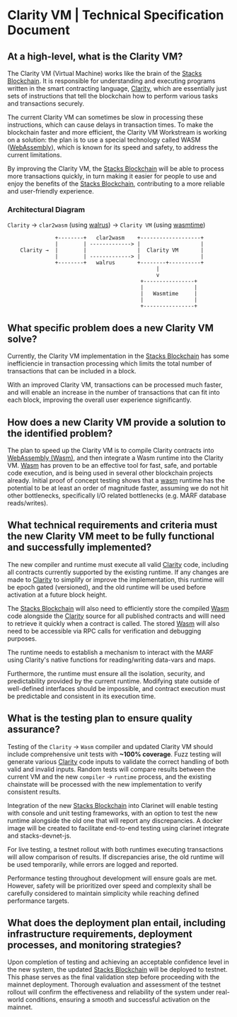 # Clarity VM | Technical Specification Document

## At a high-level, what is the Clarity VM?

The Clarity VM (Virtual Machine) works like the brain of the [Stacks Blockchain](https://github.com/stacks-network/stacks-blockchain). It is responsible for understanding and executing programs written in the smart contracting language, [Clarity](https://clarity-lang.org/), which are essentially just sets of instructions that tell the blockchain how to perform various tasks and transactions securely.

The current Clarity VM can sometimes be slow in processing these instructions, which can cause delays in transaction times. To make the blockchain faster and more efficient, the Clarity VM Workstream is working on a solution: the plan is to use a special technology called WASM ([WebAssembly](https://webassembly.org/)), which is known for its speed and safety, to address the current limitations.

By improving the Clarity VM, the [Stacks Blockchain](https://github.com/stacks-network/stacks-blockchain) will be able to process more transactions quickly, in turn making it easier for people to use and enjoy the benefits of the [Stacks Blockchain](https://github.com/stacks-network/stacks-blockchain), contributing to a more reliable and user-friendly experience.

### Architectural Diagram

`Clarity` → `clar2wasm` (using [walrus](https://github.com/rustwasm/walrus)) → `Clarity VM` (using [wasmtime](https://github.com/bytecodealliance/wasmtime))

```
               +--------+   clar2wasm    +-------------------+
               |        | -------------> |                   |
    Clarity →  |        |                |  Clarity VM       |
               |        | -------------> |                   |
               +--------+   walrus       +--------+----------+
                                               |
                                               v
                                          +----------------+
                                          |                |
                                          |   Wasmtime     |
                                          |                |
                                          +----------------+
```

## What specific problem does a new Clarity VM solve?

Currently, the Clarity VM implementation in the [Stacks Blockchain](https://github.com/stacks-network/stacks-blockchain) has some inefficiencie in transaction processing which limits the total number of transactions that can be included in a block.

With an improved Clarity VM, transactions can be processed much faster, and will enable an increase in the number of transactions that can fit into each block, improving the overall user experience significantly.

## How does a new Clarity VM provide a solution to the identified problem?

The plan to speed up the Clarity VM is to compile Clarity contracts into [WebAssembly (Wasm)](https://webassembly.org/), and then integrate a Wasm runtime into the Clarity VM. [Wasm](https://webassembly.org) has proven to be an effective tool for fast, safe, and portable code execution, and is being used in several other blockchain projects already. Initial proof of concept testing shows that a [wasm](https://webassembly.org) runtime has the potential to be at least an order of magnitude faster, assuming we do not hit other bottlenecks, specifically I/O related bottlenecks (e.g. MARF database reads/writes).

## What technical requirements and criteria must the new Clarity VM meet to be fully functional and successfully implemented?

The new compiler and runtime must execute all valid [Clarity](https://clarity-lang.org/) code, including all contracts currently supported by the existing runtime. If any changes are made to [Clarity](https://clarity-lang.org/) to simplify or improve the implementation, this runtime will be epoch gated (versioned), and the old runtime will be used before activation at a future block height.

The [Stacks Blockchain](https://github.com/stacks-network/stacks-blockchain) will also need to efficiently store the compiled [Wasm](<(https://webassembly.org/)>) code alongside the [Clarity](https://clarity-lang.org/) source for all published contracts and willl need to retrieve it quickly when a contract is called. The stored [Wasm](https://webassembly.org/) will also need to be accessible via RPC calls for verification and debugging purposes.

The runtime needs to establish a mechanism to interact with the MARF using Clarity's native functions for reading/writing data-vars and maps.

Furthermore, the runtime must ensure all the isolation, security, and predictability provided by the current runtime. Modifying state outside of well-defined interfaces should be impossible, and contract execution must be predictable and consistent in its execution time.

## What is the testing plan to ensure quality assurance?

Testing of the `Clarity` → `Wasm` compiler and updated Clarity VM should include comprehensive unit tests with **~100% coverage**. Fuzz testing will generate various [Clarity](https://clarity-lang.org/) code inputs to validate the correct handling of both valid and invalid inputs. Random tests will compare results between the current VM and the new `compiler` → `runtime` process, and the existing chainstate will be processed with the new implementation to verify consistent results.

Integration of the new [Stacks Blockchain](https://github.com/stacks-network/stacks-blockchain) into Clarinet will enable testing with console and unit testing frameworks, with an option to test the new runtime alongside the old one that will report any discrepancies. A docker image will be created to facilitate end-to-end testing using clarinet integrate and stacks-devnet-js.

For live testing, a testnet rollout with both runtimes executing transactions will allow comparison of results. If discrepancies arise, the old runtime will be used temporarily, while errors are logged and reported.

Performance testing throughout development will ensure goals are met. However, safety will be prioritized over speed and complexity shall be carefully considered to maintain simplicity while reaching defined performance targets.

## What does the deployment plan entail, including infrastructure requirements, deployment processes, and monitoring strategies?

Upon completion of testing and achieving an acceptable confidence level in the new system, the updated [Stacks Blockchain](https://github.com/stacks-network/stacks-blockchain) will be deployed to testnet. This phase serves as the final validation step before proceeding with the mainnet deployment. Thorough evaluation and assessment of the testnet rollout will confirm the effectiveness and reliability of the system under real-world conditions, ensuring a smooth and successful activation on the mainnet.
